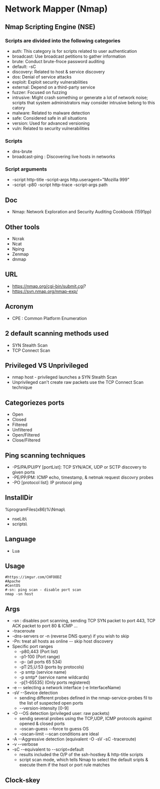 # Network Mapper (Nmap)

## Nmap Scripting Engine (NSE)

### Scripts are divided into the following categories
* auth: This category is for scripts related to user authentication
* broadcast: Use broadcast petitions to gather information
* brute: Conduct brute-froce password auditing
* default: -sC 
* discovery: Related to host & service discovery
* dos: Denial of service attacks
* exploit: Exploit security vulnerabilities
* external: Depend on a third-party service
* fuzzer: Focused on fuzzing
* intrusive: Might crash something or generate a lot of network noise; scripts that system administrators may consider intrusive belong to this catory
* malware: Related to malware detection
* safe: Considered safe in all situations
* version: Used for advanced versioning
* vuln: Related to security vulnerabilities

### Scripts
* dns-brute
* broadcast-ping : Discovering live hosts in networks

### Script arguments
* -script http-title -script-args http.useragent="Mozilla 999"
* -script -p80 -script http-trace -script-args path

## Doc
* Nmap: Network Exploration and Security Auditing Cookbook (1591pp)

## Other tools
* Ncrak
* Ncat
* Nping
* Zenmap
* dnmap

## URL
* https://nmap.org/cgi-bin/submit.cgi?
* https://svn.nmap.org/nmap-exp/

## Acronym
* CPE : Common Platform Enumeration

## 2 default scanning methods used
* SYN Stealth Scan
* TCP Connect Scan

## Privileged VS Unprivileged
* nmap host - privileged launches a SYN Stealth Scan
* Unprivileged can't create raw packets use the TCP Connect Scan technique

## Categoriezes ports
* Open
* Closed
* Filtered
* Unfiltered
* Open/Filtered
* Close/Filtered

## Ping scanning techniques
* -PS/PA/PU/PY [portList]: TCP SYN/ACK, UDP or SCTP discovery to given ports
* -PE/PP/PM: ICMP echo, timestamp, & netmak request discovry probes
* -PO [protocol list]: IP protocol ping

## InstallDir
%programFiles(x86)%\Nmap\
* nseLib\
* scripts\

## Language
* Lua

## Usage
````Batch
#https://imgur.com/CHFOODZ 
#Apache
#CentOS
#-sn: ping scan - disable port scan
nmap -sn host
````

## Args
* -sn : disables port scanning, sending TCP SYN packet to port 443, TCP ACK packet to port 80 & ICMP ...
* -traceroute
* -dns-servers or -n (reverse DNS query) if you wish to skip
* -Pn: treat all hosts as online -- skip host discovery
* Specific port ranges
  * -p80,443 (Port list)
  * -p1-100 (Port range)
  * -p- (all ports 65 534)
  * -pT:25,U:53 (ports by protocols)
  * -p smtp (service name)
  * -p smtp* (service name wildcards)
  * -p[1-65535] (Only ports registered)
* -e -- selecting a network interface (-e InterfaceName)
* -sV --Sevice detection
  * sending different probes defined in the nmap-service-probes fil to the list of suspected open ports
  * --version-intensity [0-9]
* -O --OS detection (privileged user: raw packets)
  * sendig several probes using the TCP,UDP, ICMP protocols against opened & closed ports
  * -oscan-guess --force to guess OS
  * -oscan-limit --scan conditions are ideal
* -A --Aggressive detection (equivalent -O -sV -sC -traceroute)
* -v --verbose
* -sC --equivalent to --script=default
  * results included the O/P of the ssh-hostkey & http-title scripts
  * script scan mode, which tells Nmap to select the default sripts & execute them if the hsot or port rule matches

## Clock-skey
